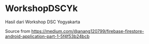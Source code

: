 # WorkshopDSCYk
Hasil dari Workshop DSC Yogyakarta

Source from https://medium.com/@anang120799/firebase-firestore-android-application-part-1-5f4f53b24bcb
